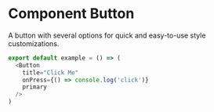 # Component Button

A button with several options for quick and easy-to-use style customizations.

```javascript
export default example = () => (
  <Button
    title="Click Me"
    onPress={() => console.log('click')}
    primary
  />
)
```

